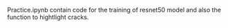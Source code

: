 Practice.ipynb contain code for the training of resnet50 model and also the function to hightlight cracks.
